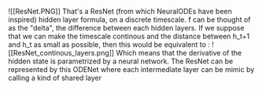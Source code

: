 ![[ResNet.PNG]]
That's a ResNet (from which NeuralODEs have been inspired) hidden layer formula, on a discrete timescale. f can be thought of as the "delta", the difference between each hidden layers.
If we suppose that we can make the timescale continous and the distance between h_t+1 and h_t as small as possible, then this would be equivalent to :
![[ResNet_continous_layers.png]]
Which means that the derivative of the hidden state is parametrized by a neural network.
The ResNet can be represented by this ODENet where each intermediate layer can be mimic by calling a kind of shared layer 